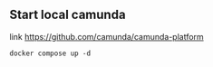
## Start local camunda
link https://github.com/camunda/camunda-platform
```shell
docker compose up -d
```
